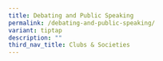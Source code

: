```yaml
---
title: Debating and Public Speaking
permalink: /debating-and-public-speaking/
variant: tiptap
description: ""
third_nav_title: Clubs & Societies
---
```

